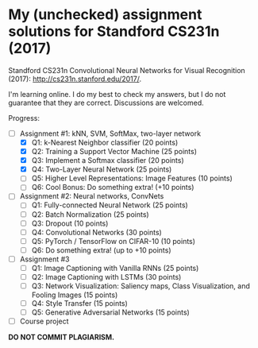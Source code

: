 # My (unchecked) assignment solutions for Standford CS231n (2017) #

Standford CS231n Convolutional Neural Networks for Visual Recognition (2017): http://cs231n.stanford.edu/2017/. 

I'm learning online. I do my best to check my answers, but I do not guarantee that they are correct. Discussions are welcomed. 

Progress:

- [ ] Assignment #1: kNN, SVM, SoftMax, two-layer network 
    * [x] Q1: k-Nearest Neighbor classifier (20 points)
    * [x] Q2: Training a Support Vector Machine (25 points)
    * [x] Q3: Implement a Softmax classifier (20 points)
    * [x] Q4: Two-Layer Neural Network (25 points)
    * [ ] Q5: Higher Level Representations: Image Features (10 points)
    * [ ] Q6: Cool Bonus: Do something extra! (+10 points)
- [ ] Assignment #2: Neural networks, ConvNets 
    * [ ] Q1: Fully-connected Neural Network (25 points)
    * [ ] Q2: Batch Normalization (25 points)
    * [ ] Q3: Dropout (10 points)
    * [ ] Q4: Convolutional Networks (30 points)
    * [ ] Q5: PyTorch / TensorFlow on CIFAR-10 (10 points)
    * [ ] Q6: Do something extra! (up to +10 points)
- [ ] Assignment #3
    * [ ] Q1: Image Captioning with Vanilla RNNs (25 points)
    * [ ] Q2: Image Captioning with LSTMs (30 points)
    * [ ] Q3: Network Visualization: Saliency maps, Class Visualization, and Fooling Images (15 points)
    * [ ] Q4: Style Transfer (15 points)
    * [ ] Q5: Generative Adversarial Networks (15 points)
- [ ] Course project

**DO NOT COMMIT PLAGIARISM.**